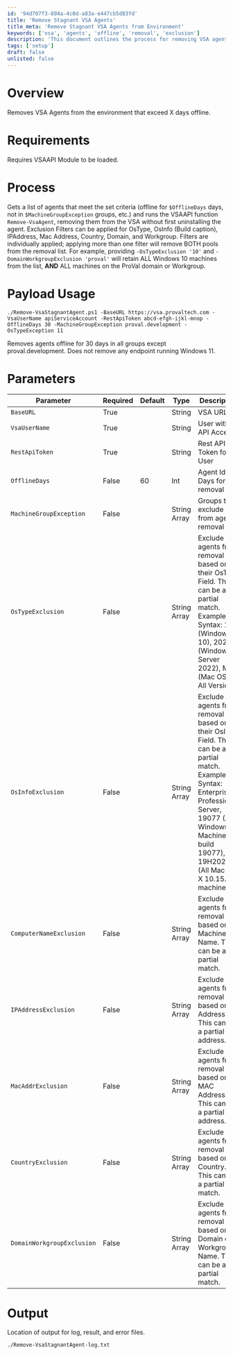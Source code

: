 ```yaml
---
id: '94d707f3-894a-4c0d-a83a-e447cb5d83fd'
title: 'Remove Stagnant VSA Agents'
title_meta: 'Remove Stagnant VSA Agents from Environment'
keywords: ['vsa', 'agents', 'offline', 'removal', 'exclusion']
description: 'This document outlines the process for removing VSA agents that have been offline for a specified number of days. It details the requirements, parameters, and usage examples for the script that facilitates this removal while allowing for various exclusion filters to be applied, ensuring that only the appropriate agents are targeted.'
tags: ['setup']
draft: false
unlisted: false
---
```

# Overview
Removes VSA Agents from the environment that exceed X days offline.

# Requirements
Requires VSAAPI Module to be loaded.

# Process
Gets a list of agents that meet the set criteria (offline for `$OfflineDays` days, not in `$MachineGroupException` groups, etc.) and runs the VSAAPI function `Remove-VsaAgent`, removing them from the VSA without first uninstalling the agent. Exclusion Filters can be applied for OsType, OsInfo (Build caption), IPAddress, Mac Address, Country, Domain, and Workgroup. Filters are individually applied; applying more than one filter will remove BOTH pools from the removal list. For example, providing `-OsTypeExclusion '10'` and `-DomainWorkgroupExclusion 'proval'` will retain ALL Windows 10 machines from the list, **AND** ALL machines on the ProVal domain or Workgroup.

# Payload Usage
```
./Remove-VsaStagnantAgent.ps1 -BaseURL https://vsa.provaltech.com -VsaUserName apiServiceAccount -RestApiToken abcd-efgh-ijkl-mnop -OfflineDays 30 -MachineGroupException proval.development -OsTypeException 11
```
Removes agents offline for 30 days in all groups except proval.development. Does not remove any endpoint running Windows 11.

# Parameters

| Parameter                     | Required | Default | Type          | Description                                           |
|-------------------------------|----------|---------|---------------|-------------------------------------------------------|
| `BaseURL`                     | True     |         | String        | VSA URL                                              |
| `VsaUserName`                 | True     |         | String        | User with API Access                                  |
| `RestApiToken`                | True     |         | String        | Rest API Token for User                               |
| `OfflineDays`                 | False    | 60      | Int           | Agent Idle Days for removal                           |
| `MachineGroupException`       | False    |         | String Array  | Groups to exclude from agent removal                  |
| `OsTypeExclusion`             | False    |         | String Array  | Exclude agents from removal based on their OsType Field. This can be a partial match. Example Syntax: 10 (Windows 10), 2022 (Windows Server 2022), Mac (Mac OS X, All Versions) |
| `OsInfoExclusion`             | False    |         | String Array  | Exclude agents from removal based on their OsInfo Field. This can be a partial match. Example Syntax: Enterprise, Professional, Server, 19077 (All Windows Machines at build 19077), 19H2026 (All Mac OS X 10.15.7 machines) |
| `ComputerNameExclusion`       | False    |         | String Array  | Exclude agents from removal based on Machine Name. This can be a partial match. |
| `IPAddressExclusion`          | False    |         | String Array  | Exclude agents from removal based on IP Address. This can be a partial address. |
| `MacAddrExclusion`            | False    |         | String Array  | Exclude agents from removal based on MAC Address. This can be a partial address. |
| `CountryExclusion`            | False    |         | String Array  | Exclude agents from removal based on Country. This can be a partial match. |
| `DomainWorkgroupExclusion`    | False    |         | String Array  | Exclude agents from removal based on Domain or Workgroup Name. This can be a partial match. |

# Output
Location of output for log, result, and error files.
```
./Remove-VsaStagnantAgent-log.txt
```











